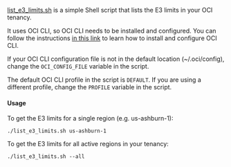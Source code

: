 [list_e3_limits.sh](./list_e3_limits.sh) is a simple Shell script that lists the E3 limits in your OCI tenancy.

It uses OCI CLI, so OCI CLI needs to be installed and configured. You can follow the instructions [in this link](https://docs.oracle.com/en-us/iaas/Content/API/SDKDocs/cliinstall.htm) to learn how to install and configure OCI CLI.

If your OCI CLI configuration file is not in the default location (~/.oci/config), change the `OCI_CONFIG_FILE` variable in the script.

The default OCI CLI profile in the script is `DEFAULT`. If you are using a different profile, change the `PROFILE` variable in the script.

#### Usage

To get the E3 limits for a single region (e.g. us-ashburn-1):

```shell
./list_e3_limits.sh us-ashburn-1
```

To get the E3 limits for all active regions in your tenancy:


```shell
./list_e3_limits.sh --all
```
